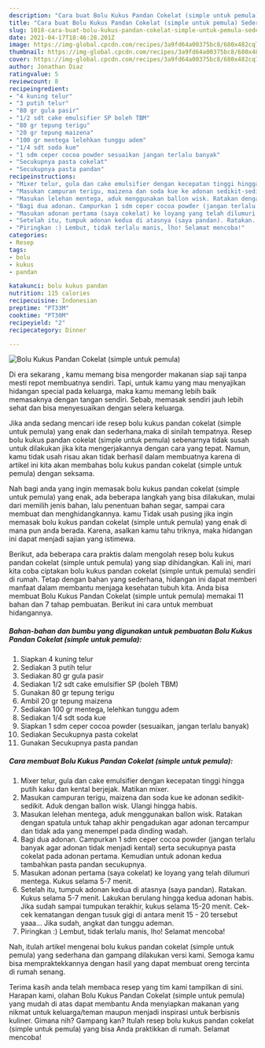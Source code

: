 ```yaml
---
description: "Cara buat Bolu Kukus Pandan Cokelat (simple untuk pemula) Sederhana Untuk Jualan"
title: "Cara buat Bolu Kukus Pandan Cokelat (simple untuk pemula) Sederhana Untuk Jualan"
slug: 1018-cara-buat-bolu-kukus-pandan-cokelat-simple-untuk-pemula-sederhana-untuk-jualan
date: 2021-04-17T18:46:28.201Z
image: https://img-global.cpcdn.com/recipes/3a9fd64a00375bc8/680x482cq70/bolu-kukus-pandan-cokelat-simple-untuk-pemula-foto-resep-utama.jpg
thumbnail: https://img-global.cpcdn.com/recipes/3a9fd64a00375bc8/680x482cq70/bolu-kukus-pandan-cokelat-simple-untuk-pemula-foto-resep-utama.jpg
cover: https://img-global.cpcdn.com/recipes/3a9fd64a00375bc8/680x482cq70/bolu-kukus-pandan-cokelat-simple-untuk-pemula-foto-resep-utama.jpg
author: Jonathan Diaz
ratingvalue: 5
reviewcount: 8
recipeingredient:
- "4 kuning telur"
- "3 putih telur"
- "80 gr gula pasir"
- "1/2 sdt cake emulsifier SP boleh TBM"
- "80 gr tepung terigu"
- "20 gr tepung maizena"
- "100 gr mentega lelehkan tunggu adem"
- "1/4 sdt soda kue"
- "1 sdm ceper cocoa powder sesuaikan jangan terlalu banyak"
- "Secukupnya pasta cokelat"
- "Secukupnya pasta pandan"
recipeinstructions:
- "Mixer telur, gula dan cake emulsifier dengan kecepatan tinggi hingga putih kaku dan kental berjejak. Matikan mixer."
- "Masukan campuran terigu, maizena dan soda kue ke adonan sedikit-sedikit. Aduk dengan ballon wisk. Ulangi hingga habis."
- "Masukan lelehan mentega, aduk menggunakan ballon wisk. Ratakan dengan spatula untuk tahap akhir pengadukan agar adonan tercampur dan tidak ada yang menempel pada dinding wadah."
- "Bagi dua adonan. Campurkan 1 sdm ceper cocoa powder (jangan terlalu banyak agar adonan tidak menjadi kental) serta secukupnya pasta cokelat pada adonan pertama. Kemudian untuk adonan kedua tambahkan pasta pandan secukupnya."
- "Masukan adonan pertama (saya cokelat) ke loyang yang telah dilumuri mentega. Kukus selama 5-7 menit."
- "Setelah itu, tumpuk adonan kedua di atasnya (saya pandan). Ratakan. Kukus selama 5-7 menit. Lakukan berulang hingga kedua adonan habis. Jika sudah sampai tumpukan terakhir, kukus selama 15-20 menit. Cek-cek kematangan dengan tusuk gigi di antara menit 15 - 20 tersebut yaaa... Jika sudah, angkat dan tunggu ademan."
- "Piringkan :) Lembut, tidak terlalu manis, lho! Selamat mencoba!"
categories:
- Resep
tags:
- bolu
- kukus
- pandan

katakunci: bolu kukus pandan 
nutrition: 115 calories
recipecuisine: Indonesian
preptime: "PT33M"
cooktime: "PT30M"
recipeyield: "2"
recipecategory: Dinner

---
```



![Bolu Kukus Pandan Cokelat (simple untuk pemula)](https://img-global.cpcdn.com/recipes/3a9fd64a00375bc8/680x482cq70/bolu-kukus-pandan-cokelat-simple-untuk-pemula-foto-resep-utama.jpg)

Di era  sekarang , kamu memang bisa mengorder makanan siap saji tanpa mesti repot membuatnya sendiri. Tapi, untuk kamu yang mau menyajikan hidangan special pada keluarga, maka kamu memang lebih baik memasaknya dengan tangan sendiri. Sebab, memasak sendiri jauh lebih sehat dan bisa menyesuaikan dengan selera keluarga.

Jika anda sedang mencari ide resep bolu kukus pandan cokelat (simple untuk pemula) yang enak dan sederhana,maka di sinilah tempatnya. Resep bolu kukus pandan cokelat (simple untuk pemula)  sebenarnya tidak susah untuk dilakukan jika kita mengerjakannya dengan cara yang tepat. Namun, kamu tidak usah risau akan tidak berhasil dalam membuatnya 
karena di artikel ini kita akan membahas bolu kukus pandan cokelat (simple untuk pemula) dengan seksama.  



Nah bagi anda yang ingin memasak bolu kukus pandan cokelat (simple untuk pemula) yang enak, ada beberapa langkah yang bisa dilakukan, mulai dari memilih jenis bahan, lalu penentuan bahan segar, sampai cara membuat dan menghidangkannya. kamu Tidak usah pusing jika ingin memasak bolu kukus pandan cokelat (simple untuk pemula) yang enak di mana pun anda berada. Karena, asalkan kamu  tahu triknya, maka hidangan ini dapat menjadi sajian yang istimewa.

Berikut, ada beberapa cara praktis  dalam mengolah resep bolu kukus pandan cokelat (simple untuk pemula) yang siap dihidangkan. Kali ini, mari kita coba ciptakan bolu kukus pandan cokelat (simple untuk pemula) sendiri di rumah. Tetap dengan bahan yang sederhana, hidangan ini dapat memberi manfaat dalam membantu menjaga kesehatan tubuh kita. Anda bisa membuat Bolu Kukus Pandan Cokelat (simple untuk pemula) memakai 11 bahan dan 7 tahap pembuatan. Berikut ini cara untuk membuat hidangannya.

<!--inarticleads1-->

##### Bahan-bahan dan bumbu yang digunakan untuk pembuatan Bolu Kukus Pandan Cokelat (simple untuk pemula):

1. Siapkan 4 kuning telur
1. Sediakan 3 putih telur
1. Sediakan 80 gr gula pasir
1. Sediakan 1/2 sdt cake emulsifier SP (boleh TBM)
1. Gunakan 80 gr tepung terigu
1. Ambil 20 gr tepung maizena
1. Sediakan 100 gr mentega, lelehkan tunggu adem
1. Sediakan 1/4 sdt soda kue
1. Siapkan 1 sdm ceper cocoa powder (sesuaikan, jangan terlalu banyak)
1. Sediakan Secukupnya pasta cokelat
1. Gunakan Secukupnya pasta pandan




<!--inarticleads2-->

##### Cara membuat Bolu Kukus Pandan Cokelat (simple untuk pemula):

1. Mixer telur, gula dan cake emulsifier dengan kecepatan tinggi hingga putih kaku dan kental berjejak. Matikan mixer.
1. Masukan campuran terigu, maizena dan soda kue ke adonan sedikit-sedikit. Aduk dengan ballon wisk. Ulangi hingga habis.
1. Masukan lelehan mentega, aduk menggunakan ballon wisk. Ratakan dengan spatula untuk tahap akhir pengadukan agar adonan tercampur dan tidak ada yang menempel pada dinding wadah.
1. Bagi dua adonan. Campurkan 1 sdm ceper cocoa powder (jangan terlalu banyak agar adonan tidak menjadi kental) serta secukupnya pasta cokelat pada adonan pertama. Kemudian untuk adonan kedua tambahkan pasta pandan secukupnya.
1. Masukan adonan pertama (saya cokelat) ke loyang yang telah dilumuri mentega. Kukus selama 5-7 menit.
1. Setelah itu, tumpuk adonan kedua di atasnya (saya pandan). Ratakan. Kukus selama 5-7 menit. Lakukan berulang hingga kedua adonan habis. Jika sudah sampai tumpukan terakhir, kukus selama 15-20 menit. Cek-cek kematangan dengan tusuk gigi di antara menit 15 - 20 tersebut yaaa... Jika sudah, angkat dan tunggu ademan.
1. Piringkan :) Lembut, tidak terlalu manis, lho! Selamat mencoba!




Nah, itulah artikel mengenai  bolu kukus pandan cokelat (simple untuk pemula)  yang sederhana dan gampang dilakukan versi kami. Semoga kamu bisa mempraktekkannya dengan hasil yang dapat membuat oreng tercinta di rumah senang. 

Terima kasih anda telah membaca resep yang tim kami tampilkan di sini. Harapan kami, olahan  Bolu Kukus Pandan Cokelat (simple untuk pemula) yang mudah di atas dapat membantu Anda menyiapkan makanan yang nikmat untuk keluarga/teman maupun menjadi inspirasi untuk berbisnis kuliner. Gimana nih? Gampang kan? Itulah resep bolu kukus pandan cokelat (simple untuk pemula) yang bisa Anda praktikkan di rumah. Selamat mencoba!

